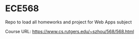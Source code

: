 # ECE568

Repo to load all homeworks and project for Web Apps subject

Course URL: https://www.cs.rutgers.edu/~szhou/568/568.html

